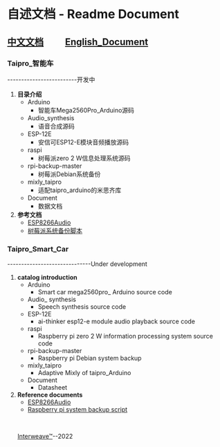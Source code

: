 # 自述文档 - Readme Document
## [中文文档](#Taipro_智能车)&nbsp;&nbsp;&nbsp;&nbsp;&nbsp;&nbsp;&nbsp;&nbsp;&nbsp;&nbsp;[English_Document](#taipro_smart_car)

### Taipro_智能车
-------------------------开发中
1. **目录介绍**
   * Arduino
     * 智能车Mega2560Pro_Arduino源码
   * Audio_synthesis
     * 语音合成源码
   * ESP-12E
     * 安信可ESP12-E模块音频播放源码
   * raspi
     * 树莓派zero 2 W信息处理系统源码
   * rpi-backup-master
     * 树莓派Debian系统备份
   * mixly_taipro
     * 适配taipro_arduino的米思齐库
   * Document
     * 数据文档
2. **参考文档**
   * [ESP8266Audio](https://github.com/earlephilhower/ESP8266Audio)     
   * [树莓派系统备份脚本](https://github.com/nanhantianyi/rpi-backup)

### Taipro_Smart_Car
------------------------------Under development
1. **catalog introduction**
   * Arduino
     * Smart car mega2560pro_ Arduino source code
   * Audio_ synthesis
     * Speech synthesis source code
   * ESP-12E
     * ai-thinker esp12-e module audio playback source code
   * raspi
     * Raspberry pi zero 2 W information processing system source code
   * rpi-backup-master
     * Raspberry pi Debian system backup
   * mixly_taipro
     * Adaptive Mixly of taipro_Arduino
   * Document
     * Datasheet
2. **Reference documents**
   * [ESP8266Audio](https://github.com/earlephilhower/ESP8266Audio)     
   * [Raspberry pi system backup script](https://github.com/nanhantianyi/rpi-backup)
   
<br>

&nbsp;&nbsp;&nbsp;&nbsp;&nbsp;&nbsp;[Interweave™](https://interweave.top)--2022